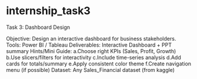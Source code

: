 # internship_task3

Task 3: Dashboard Design

Objective: Design an interactive dashboard for business stakeholders.
Tools: Power BI / Tableau
Deliverables: Interactive Dashboard + PPT summary
Hints/Mini Guide:
a.Choose right KPIs (Sales, Profit, Growth)
b.Use slicers/filters for interactivity
c.Include time-series analysis
d.Add cards for totals/summary
e.Apply consistent color theme
f.Create navigation menu (if possible)
Dataset: Any Sales_Financial dataset (from kaggle)
